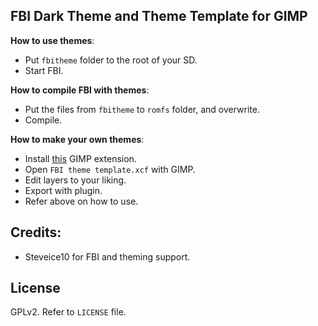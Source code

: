 ## FBI Dark Theme and Theme Template for GIMP
**How to use themes**:
- Put `fbitheme` folder to the root of your SD.
- Start FBI.

**How to compile FBI with themes**:
- Put the files from `fbitheme` to `romfs` folder, and overwrite.
- Compile.

**How to make your own themes**:
- Install [this](http://registry.gimp.org/node/28268) GIMP extension.
- Open `FBI theme template.xcf` with GIMP.
- Edit layers to your liking.
- Export with plugin.
- Refer above on how to use.

## Credits:
- Steveice10 for FBI and theming support.

## License
GPLv2. Refer to `LICENSE` file.